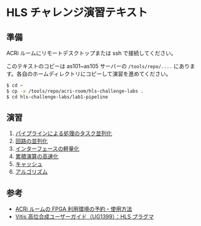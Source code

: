 # HLS チャレンジ演習テキスト

## 準備

ACRi ルームにリモートデスクトップまたは ssh で接続してください。

このテキストのコピーは as101~as105 サーバーの `/tools/repo/....` にあります。各自のホームディレクトリにコピーして演習を進めてください。

```bash
$ cd ~
$ cp -a /tools/repo/acri-room/hls-challenge-labs .
$ cd hls-challenge-labs/lab1-pipeline
```

## 演習

1. [パイプラインによる処理のタスク並列化](./lab1-pipeline)
2. [回路の並列化](./lab2-unroll)
3. [インターフェースの軽量化](./lab3-interface)
4. [累積演算の高速化](./lab4-accum)
5. [キャッシュ](./lab5-cache)
6. [アルゴリズム](./lab6-algo)

## 参考

- [ACRi ルームの FPGA 利用環境の予約・使用方法](https://gw.acri.c.titech.ac.jp/wp/manual/how-to-reserve)
- [Vitis 高位合成ユーザーガイド（UG1399）：HLS プラグマ](https://docs.xilinx.com/r/2022.1-Japanese/ug1399-vitis-hls/HLS-%E3%83%97%E3%83%A9%E3%82%B0%E3%83%9E)
